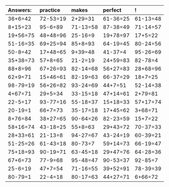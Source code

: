 | Answers: | practice | makes | perfect | ! |
| :--- | :--- | :--- | :--- | :--- |
| 36+6=42 | 72-53=19 | 2+29=31 | 61-36=25 | 61-13=48 | 
| 8+15=23 | 95-6=89 | 71-13=58 | 87-38=49 | 71-14=57 | 
| 19+56=75 | 48+48=96 | 25-16=9 | 19+78=97 | 17+5=22 | 
| 51-16=35 | 69+25=94 | 85+8=93 | 64-19=45 | 80-24=56 | 
| 50-8=42 | 17+48=65 | 9+39=48 | 41-37=4 | 95-26=69 | 
| 35+38=73 | 57+8=65 | 21-2=19 | 24+59=83 | 82-78=4 | 
| 88+8=96 | 67+26=93 | 82-14=68 | 56+27=83 | 28+68=96 | 
| 62+9=71 | 15+46=61 | 82-19=63 | 66-37=29 | 18+7=25 | 
| 98-79=19 | 56+26=82 | 93-24=69 | 44+7=51 | 52-14=38 | 
| 4+67=71 | 29+5=34 | 33-15=18 | 47+14=61 | 2+79=81 | 
| 22-5=17 | 93-77=16 | 55-18=37 | 15+18=33 | 57+17=74 | 
| 20-19=1 | 66+7=73 | 35-17=18 | 17+45=62 | 3+68=71 | 
| 8+76=84 | 38+27=65 | 90-64=26 | 82-23=59 | 15+7=22 | 
| 58+16=74 | 43-18=25 | 55+8=63 | 29+43=72 | 70-37=33 | 
| 28+33=61 | 21-13=8 | 94-27=67 | 43-24=19 | 60-39=21 | 
| 51-25=26 | 61-43=18 | 80-73=7 | 59+14=73 | 66-19=47 | 
| 75+18=93 | 90-19=71 | 63-45=18 | 29+47=76 | 64-28=36 | 
| 67+6=73 | 77-9=68 | 95-48=47 | 90-53=37 | 92-85=7 | 
| 25-6=19 | 47+7=54 | 71-16=55 | 39+52=91 | 78-39=39 | 
| 80-79=1 | 22-4=18 | 80-17=63 | 44+27=71 | 6+66=72 | 
